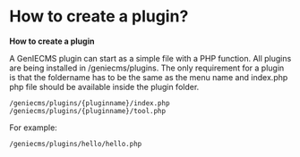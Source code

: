 How to create a plugin?
=======================

**How to create a plugin**

A GenIECMS plugin can start as a simple file with a PHP function. All plugins are being installed in /geniecms/plugins. The only requirement for a plugin is that the foldername has to be the same as the menu name and index.php php file should be available inside the plugin folder.
```
/geniecms/plugins/{pluginname}/index.php
/geniecms/plugins/{pluginname}/tool.php
```
For example:
```
/geniecms/plugins/hello/hello.php
```
